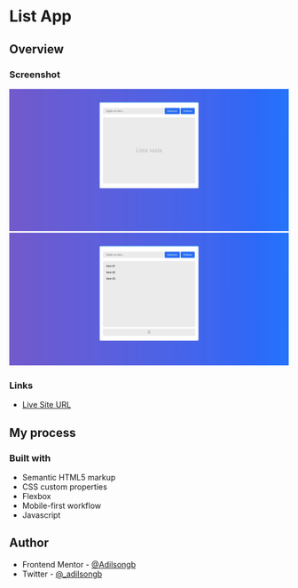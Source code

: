 # List App 

## Overview

### Screenshot

![](img/screenshot1.jpeg)
![](img/screenshot2.jpeg)

### Links

- [Live Site URL](https://list-app-alpha.vercel.app/)

## My process

### Built with

- Semantic HTML5 markup
- CSS custom properties
- Flexbox
- Mobile-first workflow
- Javascript

## Author

- Frontend Mentor - [@Adilsongb](https://www.frontendmentor.io/profile/Adilsongb)
- Twitter - [@_adilsongb](https://twitter.com/_adilsongb)